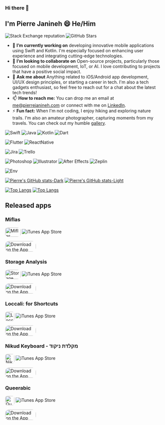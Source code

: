 ### Hi there 👋
## I'm Pierre Janineh 😄 He/Him
![Stack Exchange reputation](https://img.shields.io/stackexchange/stackoverflow/r/6799230)
![GitHub Stars](https://img.shields.io/github/stars/pierrejanineh)
- 🔭 **I’m currently working on** developing innovative mobile applications using Swift and Kotlin. I'm especially focused on enhancing user experience and integrating cutting-edge technologies.
- 👯 **I’m looking to collaborate on** Open-source projects, particularly those focused on mobile development, IoT, or AI. I love contributing to projects that have a positive social impact.
- 💬 **Ask me about** Anything related to iOS/Android app development, UI/UX design principles, or starting a career in tech. I'm also a tech gadgets enthusiast, so feel free to reach out for a chat about the latest tech trends!
- 📫 **How to reach me:** You can drop me an email at me@pierrejanineh.com or connect with me on [LinkedIn](https://www.linkedin.com/in/pierrejanineh/).
- ⚡ **Fun fact:** When I'm not coding, I enjoy hiking and exploring nature trails. I'm also an amateur photographer, capturing moments from my travels. You can check out my humble [gallery](https://pierrejanineh.com/gallery).

![Swift](https://img.shields.io/badge/Swift-FA7343?style=for-the-badge&logo=swift&logoColor=white)
![Java](https://img.shields.io/badge/Java-ED8B00?style=for-the-badge&logo=openjdk&logoColor=white)
![Kotlin](https://img.shields.io/badge/Kotlin-0095D5?&style=for-the-badge&logo=kotlin&logoColor=white)
![Dart](https://img.shields.io/badge/Dart-0175C2?style=for-the-badge&logo=dart&logoColor=white)

![Flutter](https://img.shields.io/badge/Flutter-02569B?style=for-the-badge&logo=flutter&logoColor=white)
![ReactNative](https://img.shields.io/badge/React_Native-20232A?style=for-the-badge&logo=react&logoColor=61DAFB)

![Jira](https://img.shields.io/badge/Jira-0052CC?style=for-the-badge&logo=Jira&logoColor=white)
![Trello](https://img.shields.io/badge/trello-0052CC?style=for-the-badge&logo=trello&logoColor=white)

![Photoshop](https://aleen42.github.io/badges/src/photoshop.svg)
![Illustrator](https://aleen42.github.io/badges/src/illustrator.svg)
![After Effects](https://aleen42.github.io/badges/src/after_effects.svg)
![Zeplin](https://aleen42.github.io/badges/src/zeplin.svg)

![Env](https://img.shields.io/badge/Apple-MacBook_Pro_2021-999999?style=for-the-badge&logo=apple&logoColor=white)

[![Pierre's GitHub stats-Dark](https://readmestats.pierrejanineh.com/api?username=pierrejanineh&show_icons=true&show=reviews,prs_merged,prs_merged_percentage&include_all_commits=true&theme=dark#gh-dark-mode-only)](https://github.com/pierrejanineh#gh-dark-mode-only)
[![Pierre's GitHub stats-Light](https://readmestats.pierrejanineh.com/api?username=pierrejanineh&show_icons=true&show=reviews,prs_merged,prs_merged_percentage&include_all_commits=true&theme=default#gh-light-mode-only)](https://github.com/pierrejanineh#gh-light-mode-only)

[![Top Langs](https://readmestats.pierrejanineh.com/api/top-langs/?username=pierrejanineh&hide=scss,html,css,javascript,python,jupyter%20notebook,c,tex,fortran&langs_count=8&layout=compact&theme=dark#gh-dark-mode-only)](https://github.com/pierrejanineh#gh-dark-mode-only)
[![Top Langs](https://readmestats.pierrejanineh.com/api/top-langs/?username=pierrejanineh&hide=scss,html,css,javascript,python,jupyter%20notebook,c,tex,fortran&langs_count=8&layout=compact&theme=default#gh-light-mode-only)](https://github.com/pierrejanineh#gh-light-mode-only)

## Released apps
### Miflas

<img src="https://is1-ssl.mzstatic.com/image/thumb/Purple211/v4/d9/12/02/d9120211-c404-2b5b-a9d5-728d7f228e70/AppIcon-1x_U007epad-0-85-220-0.jpeg/540x540bb.jpg" alt="Miflas" style="width: 50px; height: 30px; border-radius: 22%; overflow: hidden; display: inline-block; vertical-align: middle;"> ![iTunes App Store](https://img.shields.io/itunes/v/6504677390?label=Miflas)

<a href="https://apps.apple.com/us/app/miflas/id6504677390?itscg=30200&itsct=apps_box_badge&mttnsubad=6504677390" style="display: inline-block;">
  <img src="https://toolbox.marketingtools.apple.com/api/v2/badges/download-on-the-app-store/black/en-us?releaseDate=1719100800" alt="Download on the App Store" style="border-radius: 13px; width: 100px; height: 33.2px; vertical-align: middle; object-fit: contain;" />
</a>

### Storage Analysis

<img src="https://is1-ssl.mzstatic.com/image/thumb/Purple116/v4/08/1d/5a/081d5a05-de2c-76af-7db5-b0c0f81f4a67/App_Icon-marketing.lsr/540x540bb.jpg" alt="Storage Analysis" style="width: 50px; height: 30px; border-radius: 22%; overflow: hidden; display: inline-block; vertical-align: middle;"> ![iTunes App Store](https://img.shields.io/itunes/v/1567754378?label=Storage%20Analysis)

<a href="https://apps.apple.com/us/app/storage-analysis/id1567754378?itscg=30200&itsct=apps_box_badge&mttnsubad=1567754378" style="display: inline-block;">
  <img src="https://toolbox.marketingtools.apple.com/api/v2/badges/download-on-the-app-store/black/en-us?releaseDate=1621123200" alt="Download on the App Store" style="border-radius: 13px; width: 100px; height: 33.2px; vertical-align: middle; object-fit: contain;" />
</a>

### Loccali: for Shortcuts

<img src="https://is1-ssl.mzstatic.com/image/thumb/Purple221/v4/02/74/6e/02746e6f-acfa-4625-f2c9-d3a2c7e938a1/AppIcon-0-1x_U007epad-0-85-220-0.jpeg/540x540bb.jpg" alt="Loccali: for Shortcuts" style="width: 30px; height: 30px; border-radius: 22%; overflow: hidden; display: inline-block; vertical-align: middle;"> ![iTunes App Store](https://img.shields.io/itunes/v/6449942222?label=Loccali:%20for%20Shortcuts)

<a href="https://apps.apple.com/us/app/loccali-for-shortcuts/id6449942222?itscg=30200&itsct=apps_box_badge&mttnsubad=6449942222" style="display: inline-block;">
  <img src="https://toolbox.marketingtools.apple.com/api/v2/badges/download-on-the-app-store/black/en-us?releaseDate=1687392000" alt="Download on the App Store" style="border-radius: 13px; width: 100px; height: 33.2px; vertical-align: middle; object-fit: contain;" />
</a>

### Nikud Keyboard - מקלדת ניקוד

<img src="https://is1-ssl.mzstatic.com/image/thumb/Purple116/v4/de/51/4f/de514f45-8d14-d252-829c-6ab163defaa1/AppIcon-0-0-1x_U007epad-0-85-220.png/540x540bb.jpg" alt="Nikud Keyboard" style="width: 30px; height: 30px; border-radius: 22%; overflow: hidden; display: inline-block; vertical-align: middle;"> ![iTunes App Store](https://img.shields.io/itunes/v/1570902547?label=Nikud%20Keyboard)

<a href="https://apps.apple.com/us/app/nikud-keyboard/id1570902547?itscg=30200&itsct=apps_box_badge&mttnsubad=1570902547" style="display: inline-block;">
  <img src="https://toolbox.marketingtools.apple.com/api/v2/badges/download-on-the-app-store/black/en-us?releaseDate=1622851200" alt="Download on the App Store" style="border-radius: 13px; width: 100px; height: 33.2px; vertical-align: middle; object-fit: contain;" />
</a>

### Queerabic

<img src="https://is1-ssl.mzstatic.com/image/thumb/Purple115/v4/1c/d9/70/1cd970fe-d1b6-cf7b-db48-0d1ced1958cf/iMessage_App_Icon-0-0-1x_U007emarketing-0-0-0-0-0-3-sRGB-0-0-0-GLES2_U002c0-512MB-85-181-0-0.png/540x540bb.jpg" alt="Queerabic - ميم: LGBT Stickers" style="width: 30px; height: 30px; border-radius: 22%; overflow: hidden; display: inline-block; vertical-align: middle;"> ![iTunes App Store](https://img.shields.io/itunes/v/1572342622?label=Queerabic)

<a href="https://apps.apple.com/us/app/queerabic-%D9%85%D9%8A%D9%85-lgbt-stickers/id1572342622?itscg=30200&itsct=apps_box_badge&mttnsubad=1572342622" style="display: inline-block;">
  <img src="https://toolbox.marketingtools.apple.com/api/v2/badges/download-on-the-app-store/black/en-us?releaseDate=1623801600" alt="Download on the App Store" style="border-radius: 13px; width: 100px; height: 33.2px; vertical-align: middle; object-fit: contain;" />
</a>
